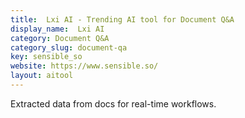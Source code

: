 ```yaml
---
title:  Lxi AI - Trending AI tool for Document Q&A
display_name:  Lxi AI
category: Document Q&A
category_slug: document-qa
key: sensible_so
website: https://www.sensible.so/
layout: aitool
---
```


Extracted data from docs for real-time workflows.
